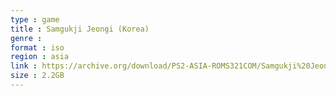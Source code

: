 ```yaml
---
type : game
title : Samgukji Jeongi (Korea)
genre : 
format : iso
region : asia
link : https://archive.org/download/PS2-ASIA-ROMS321COM/Samgukji%20Jeongi%20%28Korea%29.7z
size : 2.2GB
---
```

